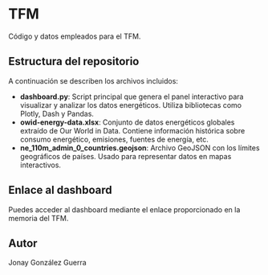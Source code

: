# TFM
Código y datos empleados para el TFM.

## Estructura del repositorio

A continuación se describen los archivos incluidos:

- **dashboard.py**: Script principal que genera el panel interactivo para visualizar y analizar los datos energéticos. Utiliza bibliotecas como Plotly, Dash y Pandas.
- **owid-energy-data.xlsx**: Conjunto de datos energéticos globales extraído de Our World in Data. Contiene información histórica sobre consumo energético, emisiones, fuentes de energía, etc.
- **ne_110m_admin_0_countries.geojson**: Archivo GeoJSON con los límites geográficos de países. Usado para representar datos en mapas interactivos.

## Enlace al dashboard

Puedes acceder al dashboard mediante el enlace proporcionado en la memoria del TFM.

## Autor

Jonay González Guerra
